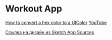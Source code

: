 #  Workout App

[How to convert a hex color to a UIColor](https://www.hackingwithswift.com/example-code/uicolor/how-to-convert-a-hex-color-to-a-uicolor)
[YouTube](https://www.youtube.com/watch?v=yt9V_Y_LtSM&list=PLVWlAvWX1o97Rz-1noMOdT3SZHhVaK8YQ)

[Ссылка на дизайн из Sketch App Sources](https://www.sketchappsources.com/free-source/4298-workout-tracking-app-sketch-freebie-resource.html)
